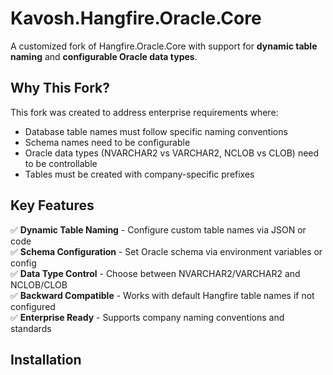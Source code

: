 ﻿# Kavosh.Hangfire.Oracle.Core

A customized fork of Hangfire.Oracle.Core with support for **dynamic table naming** and **configurable Oracle data types**.

## Why This Fork?

This fork was created to address enterprise requirements where:
- Database table names must follow specific naming conventions
- Schema names need to be configurable
- Oracle data types (NVARCHAR2 vs VARCHAR2, NCLOB vs CLOB) need to be controllable
- Tables must be created with company-specific prefixes

## Key Features

✅ **Dynamic Table Naming** - Configure custom table names via JSON or code  
✅ **Schema Configuration** - Set Oracle schema via environment variables or config  
✅ **Data Type Control** - Choose between NVARCHAR2/VARCHAR2 and NCLOB/CLOB  
✅ **Backward Compatible** - Works with default Hangfire table names if not configured  
✅ **Enterprise Ready** - Supports company naming conventions and standards  

## Installation

